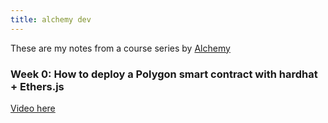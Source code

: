 ```yaml
---
title: alchemy dev
---
```

These are my notes from a course series by [Alchemy](https://www.alchemy.com/) <br>

### Week 0: How to deploy a Polygon smart contract with hardhat + Ethers.js
[Video here](https://www.youtube.com/watch?v=iM8AcSpIZGo) <br>
